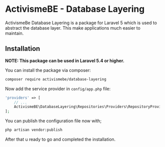 # ActivismeBE - Database Layering 

ActivismeBe Database Layering is a package for Laravel 5 which is used to abstract the database layer. This make applications much easier to maintain. 

## Installation 

**NOTE: This package can be used in Laravel 5.4 or higher.**

You can install the package via composer: 

```bash 
composer require activismebe/database-layering
```

Now add the service provider in `config/app.php` file: 

```php 
'providers' => [
    // ... 
    ActivismeBE\DatabaseLayering\Repositories\Providers\RepositoryProvider::class,
];
```

You can publish the configuration file now with; 

```bash
php artisan vendor:publish
```

After that u ready to go and completed the installation.